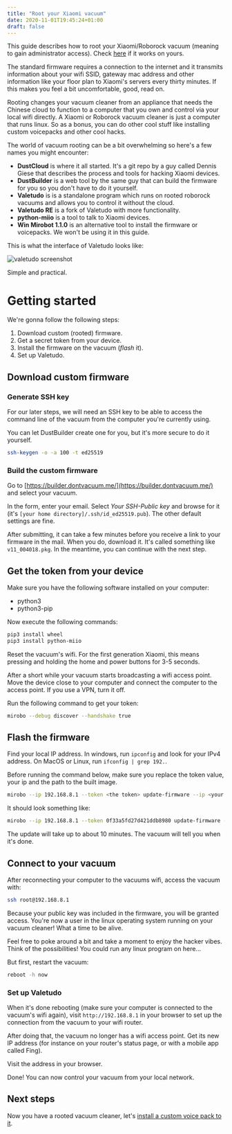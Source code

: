 ```yaml
---
title: "Root your Xiaomi vacuum"
date: 2020-11-01T19:45:24+01:00
draft: false
---
```


This guide describes how to root your Xiaomi/Roborock vacuum (meaning to gain administrator access). Check [here](https://builder.dontvacuum.me/) if it works on yours.

The standard firmware requires a connection to the internet and it transmits information about your wifi SSID, gateway mac address and other information like your floor plan to Xiaomi's servers every thirty minutes. If this makes you feel a bit uncomfortable, good, read on.

Rooting changes your vacuum cleaner from an appliance that needs the Chinese cloud to function to a computer that you own and control via your local wifi directly. A Xiaomi or Roborock vacuum cleaner is just a computer that runs linux. So as a bonus, you can do other cool stuff like installing custom voicepacks and other cool hacks. 

The world of vacuum rooting can be a bit overwhelming so here's a few names you might encounter:

- **DustCloud** is where it all started. It's a git repo by a guy called Dennis Giese that describes the process and tools for hacking Xiaomi devices.
- **DustBuilder** is a web tool by the same guy that can build the firmware for you so you don't have to do it yourself.
- **Valetudo** is is a standalone program which runs on rooted roborock vacuums and allows you to control it without the cloud.
- **Valetudo RE** is a fork of Valetudo with more functionality.
- **python-miio** is a tool to talk to Xiaomi devices.
- **Win Mirobot 1.1.0** is an alternative tool to install the firmware or voicepacks. We won't be using it in this guide.


This is what the interface of Valetudo looks like:

![valetudo screenshot](../valetudo.png)

Simple and practical.

# Getting started

We're gonna follow the following steps:

1. Download custom (rooted) firmware.
1. Get a secret token from your device.
1. Install the firmware on the vacuum (_flash_ it).
1. Set up Valetudo.

## Download custom firmware

### Generate SSH key

For our later steps, we will need an SSH key to be able to access the command line of the vacuum from the computer you're currently using.

You can let DustBuilder create one for you, but it's more secure to do it yourself. 

```bash
ssh-keygen -o -a 100 -t ed25519
```

### Build the custom firmware

Go to [https://builder.dontvacuum.me/](https://builder.dontvacuum.me/) and select your vacuum.

In the form, enter your email. Select _Your SSH-Public key_ and browse for it (it's `[your home directory]/.ssh/id_ed25519.pub`). The other default settings are fine.

After submitting, it can take a few minutes before you receive a link to your firmware in the mail. When you do, download it. It's called something like `v11_004018.pkg`. In the meantime, you can continue with the next step.

## Get the token from your device

Make sure you have the following software installed on your computer:

- python3
- python3-pip

Now execute the following commands:

```bash
pip3 install wheel
pip3 install python-miio
```

Reset the vacuum's wifi. For the first generation Xiaomi, this means pressing and holding the home and power buttons for 3-5 seconds.

After a short while your vacuum starts broadcasting a wifi access point. Move the device close to your computer and connect the computer to the access point. If you use a VPN, turn it off.

Run the following command to get your token:

```bash
mirobo --debug discover --handshake true
```

## Flash the firmware

Find your local IP address. In windows, run `ipconfig` and look for your IPv4 address. On MacOS or Linux, run `ifconfig | grep 192.`.

Before running the command below, make sure you replace the token value, your ip and the path to the built image.

```bash
mirobo --ip 192.168.8.1 --token <the token> update-firmware --ip <your ip address> <path/to/built/image.pkg>
```

It should look something like:

```bash
mirobo --ip 192.168.8.1 --token 0f33a5fd27d421ddb8980 update-firmware --ip 192.168.8.2 ../v11_004018.pkg
```

The update will take up to about 10 minutes. The vacuum will tell you when it's done.

## Connect to your vacuum 

After reconnecting your computer to the vacuums wifi, access the vacuum with:

```bash
ssh root@192.168.8.1
```

Because your public key was included in the firmware, you will be granted access. You're now a user in the linux operating system running on your vacuum cleaner! What a time to be alive.

Feel free to poke around a bit and take a moment to enjoy the hacker vibes. Think of the possibilities! You could run any linux program on here...

But first, restart the vacuum:

```bash
reboot -h now
```

### Set up Valetudo

When it's done rebooting (make sure your computer is connected to the vacuum's wifi again), visit `http://192.168.8.1` in your browser to set up the connection from the vacuum to your wifi router.

After doing that, the vacuum no longer has a wifi access point. Get its new IP address (for instance on your router's status page, or with a mobile app called Fing).

Visit the address in your browser. 

Done! You can now control your vacuum from your local network.

## Next steps

Now you have a rooted vacuum cleaner, let's [install a custom voice pack to it](/posts/#install-the-glados-voice-pack).
